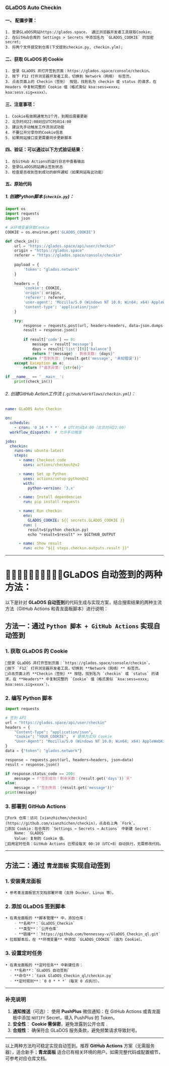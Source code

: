 ### GLaDOS Auto Checkin


#### 一、 配置步骤：
	1. 登录GLaDOS网站https://glados.space， 通过浏览器开发者工具获取Cookie;
	2. 在GitHub仓库的 Settings > Secrets 中添加名为 `GLADOS_COOKIE` 的加密secret;
	3. 将两个文件提交到仓库(下文提到checkin.py, checkin.ylm);

#### 二、​获取 GLaDOS 的 Cookie
	1. 登录 GLaDOS 并打开签到页面：https://glados.space/console/checkin。
	2. 按下 F12 打开浏览器开发者工具，切换到 ​Network（网络）​ 标签页。
	3. 点击页面上的 ​Checkin（签到）​ 按钮，找到名为 checkin 或 status 的请求，在 ​Headers 中复制完整的 Cookie 值（格式类似 koa:sess=xxxx; koa:sess.sig=xxxx）。

#### 三、注意事项：
	1. Cookie有效期通常为1个月，到期后需要更新
	2. 北京时间22:00对应UTC时间14:00
	3. 建议先手动触发工作流测试功能
	4. 不要公开分享你的Cookie信息
	5. 如果网站接口变更需要同步更新脚本

#### 四、验证：可以通过以下方式验证结果：
	1. 在GitHub Actions的运行日志中查看输出
	2. 登录GLaDOS网站确认签到状态
	3. 检查是否收到签到成功的邮件通知（如果网站有此功能）

#### 五、原始代码
##### 1. 创建Python脚本 (`checkin.py`)：

```python
import os
import requests
import json

# 从环境变量获取Cookie
COOKIE = os.environ.get('GLADOS_COOKIE')

def check_in():
    url = "https://glados.space/api/user/checkin"
    origin = "https://glados.space"
    referer = "https://glados.space/console/checkin"
    
    payload = {
        'token': "glados.network"
    }
    
    headers = {
        'cookie': COOKIE,
        'origin': origin,
        'referer': referer,
        'user-agent': 'Mozilla/5.0 (Windows NT 10.0; Win64; x64) AppleWebKit/537.36 (KHTML, like Gecko) Chrome/112.0.0.0 Safari/537.36',
        'content-type': 'application/json'
    }

    try:
        response = requests.post(url, headers=headers, data=json.dumps(payload))
        result = response.json()
        
        if result['code'] == 0:
            message = result['message']
            days = result['list'][0]['balance']
            return f"{message} - 剩余天数: {days}"
        return f"签到失败: {result.get('message', '未知错误')}"
    except Exception as e:
        return f"请求异常: {str(e)}"

if __name__ == '__main__':
    print(check_in())
```

###### 2. 创建GitHub Action工作流 (`.github/workflows/checkin.yml`)：

```yaml
name: GLaDOS Auto Checkin

on:
  schedule:
    - cron: '0 14 * * *'  # UTC时间14:00（北京时间22:00）
  workflow_dispatch:  # 允许手动触发

jobs:
  checkin:
    runs-on: ubuntu-latest
    steps:
      - name: Checkout code
        uses: actions/checkout@v2

      - name: Set up Python
        uses: actions/setup-python@v2
        with:
          python-version: '3.x'

      - name: Install dependencies
        run: pip install requests

      - name: Run checkin
        env:
          GLADOS_COOKIE: ${{ secrets.GLADOS_COOKIE }}
        run: |
          result=$(python checkin.py)
          echo "result=$result" >> $GITHUB_OUTPUT

      - name: Show result
        run: echo "${{ steps.checkin.outputs.result }}"
```

---

# 🌹🌹🌹🌹🌹🌹🌹🌹🌹🌹GLaDOS 自动签到的两种方法：
以下是针对 **GLaDOS 自动签到**的代码生成与实现方案，结合搜索结果的两种主流方法（GitHub Actions 和青龙面板脚本）进行说明：

## 方法一：通过 `Python 脚本 + GitHub Actions` 实现自动签到
### 1. 获取 GLaDOS 的 Cookie
	🚗登录 GLaDOS 并打开签到页面：`https://glados.space/console/checkin`。
	🚗按下 `F12` 打开浏览器开发者工具，切换到 **Network（网络）** 标签页。	
	🚗点击页面上的 **Checkin（签到）** 按钮，找到名为 `checkin` 或 `status` 的请求，在 **Headers** 中复制完整的 `Cookie` 值（格式类似 `koa:sess=xxxx; koa:sess.sig=xxxx`）。


### 2. 编写 Python 脚本
```python
import requests

# 签到 API
url = "https://glados.space/api/user/checkin"
headers = {
    "Content-Type": "application/json",
    "Cookie": "YOUR_COOKIE",  # 替换为实际 Cookie
    "User-Agent": "Mozilla/5.0 (Windows NT 10.0; Win64; x64) AppleWebKit/537.36 (KHTML, like Gecko) Chrome/91.0.4472.124 Safari/537.36"
}
data = {"token": "glados.network"}

response = requests.post(url, headers=headers, json=data)
result = response.json()

if response.status_code == 200:
    message = f"签到成功！剩余天数：{result.get('days')} 天"
else:
    message = f"签到失败：{result.get('message')}"
print(message)
```

### 3. 部署到 GitHub Actions
	🚗Fork 仓库：访问 [xianzhichen/checkin](https://github.com/xianzhichen/checkin)，点击右上角 `Fork`。
	🚗添加 Cookie：在仓库的 `Settings → Secrets → Actions` 中新建 Secret：
		Name: `GLADOS`
		Value: 复制的 Cookie 值。 
	🚗启用定时任务：GitHub Actions 已预设每天 00:10（UTC+8）自动执行，无需修改代码。

---

## 方法二：通过 `青龙面板` 实现自动签到
### 1. 安装青龙面板
	• 参考青龙面板官方文档部署环境（支持 Docker、Linux 等）。

### 2. 添加 GLaDOS 签到脚本
	• 在青龙面板的 **脚本管理** 中，添加仓库：
		◦ **名称**：`GLaDOS_Checkin`
		◦ **类型**：`公开仓库`
		◦ **链接**：`https://github.com/hennessey-v/GlaDOS_Checkin_ql.git`
	• 拉取脚本后，在 **环境变量** 中添加 `GLADOS_COOKIE`（值为 Cookie）。

### 3. 设置定时任务
	• 在青龙面板的 **定时任务** 中新建任务：
	  ◦ **名称**：`GLaDOS 自动签到`
	  ◦ **命令**：`task GlaDOS_Checkin_ql/checkin.py`
	  ◦ **定时规则**：`0 0 * * *`（每天 0 点执行）。

---

### 补充说明
1. **通知推送**（可选）：
使用 **PushPlus** 微信通知：在 GitHub Actions 或青龙面板中添加 `NOTIFY` Secret，填入 PushPlus 的 Token。
2. **安全性**：
**Cookie 需保密**，避免泄露到公开仓库 .
3. **合规性**：
确保符合 GLaDOS 服务条款，避免频繁请求导致封号。

---

以上两种方法均可稳定实现自动签到。推荐 **GitHub Actions** 方案（无需服务器），适合新手；**青龙面板** 适合已有相关环境的用户。如需完整代码或配置细节，可参考对应仓库文档。